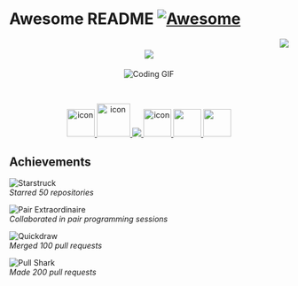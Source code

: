 # Awesome README [![Awesome](https://cdn.jsdelivr.net/gh/sindresorhus/awesome@d7305f38d29fed78fa85652e3a63e154dd8e8829/media/badge.svg)](https://github.com/hiroshi960617/awesome#readme)
<img align="right" src="https://visitor-badge.laobi.icu/badge?page_id=UtkarshSatav.UtkarshSatav"/>

<h1 align="center">
<img src="https://readme-typing-svg.herokuapp.com/?font=Righteous&size=35&center=true&vCenter=true&width=500&height=70&duration=3300&lines=Hello!+Welcome+to+my+itHub!+      +👋;+I'm+Hiroshi!;" /></h1>

<p align="center">
  <img src="https://media.tenor.com/GfSX-u7VGM4AAAAC/coding.gif](https://media.tenor.com/ITc1hNBSH_wAAAAM/coding-typing.gif" alt="Coding GIF">
</p>
</div>
<br/>
<p align="center">
  <a href="https://skillicons.dev">
    <img src="https://techstack-generator.vercel.app/python-icon.svg" alt="icon" width="50" height="50" />
    <img src="https://techstack-generator.vercel.app/cpp-icon.svg" alt="icon" width="60" height="60" />
    <img src="https://skillicons.dev/icons?i=git,github,c,vscode,blender,figma,mysql,typescript,html,css,wordpress&theme=light" />
    <img src="https://sp-ao.shortpixel.ai/client/to_auto,q_lossless,ret_img,w_300,h_300/https://fullsteam.mit.edu/wp-content/uploads/2020/03/ScratchLogo-300x300.png" alt="icon" width="50" height="50" />
    <img src="https://media.licdn.com/dms/image/D5612AQGny7xsSSLQ-A/article-cover_image-shrink_600_2000/0/1699480666080?e=2147483647&v=beta&t=3jmL98hJa2MwOmEPsQZ9t3zAH3CjBLEIL-ugNdJ31tY" width="50" height="50">
    <img src="https://www.appsheet.com/Content/img/material/appsheet_rebrand_logo.svg" width="50" height="50">
  </a>

</p>

## Achievements

![Starstruck](https://hiroshi960617.com/path-to-starstruck-badge.png)  
*Starred 50 repositories*

![Pair Extraordinaire](https://hiroshi960617.com/path-to-pair-extraordinaire-badge.png)  
*Collaborated in pair programming sessions*

![Quickdraw](https://github.com/kinbo1111/kinbo1111/path-to-quickdraw-badge.png)  
*Merged 100 pull requests*

![Pull Shark](https://hiroshi960617/path-to-pull-shark-badge.png)  
*Made 200 pull requests*
<!---
hiroshi960617/hiroshi960617 is a ✨ special ✨ repository because its `README.md` (this file) appears on your GitHub profile.
You can click the Preview link to take a look at your changes.
--->
